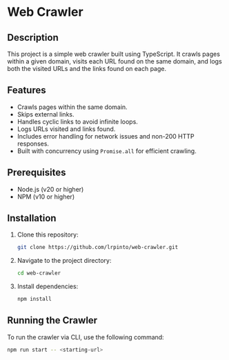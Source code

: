 # Web Crawler

## Description
This project is a simple web crawler built using TypeScript. It crawls pages within a given domain, visits each URL found on the same domain, and logs both the visited URLs and the links found on each page.

## Features
- Crawls pages within the same domain.
- Skips external links.
- Handles cyclic links to avoid infinite loops.
- Logs URLs visited and links found.
- Includes error handling for network issues and non-200 HTTP responses.
- Built with concurrency using `Promise.all` for efficient crawling.

## Prerequisites
- Node.js (v20 or higher)
- NPM (v10 or higher)

## Installation
1. Clone this repository:
    ```bash
    git clone https://github.com/lrpinto/web-crawler.git
    ```
2. Navigate to the project directory:
    ```bash
    cd web-crawler
    ```
3. Install dependencies:
    ```bash
    npm install
    ```

## Running the Crawler
To run the crawler via CLI, use the following command:
```bash
npm run start -- <starting-url>
